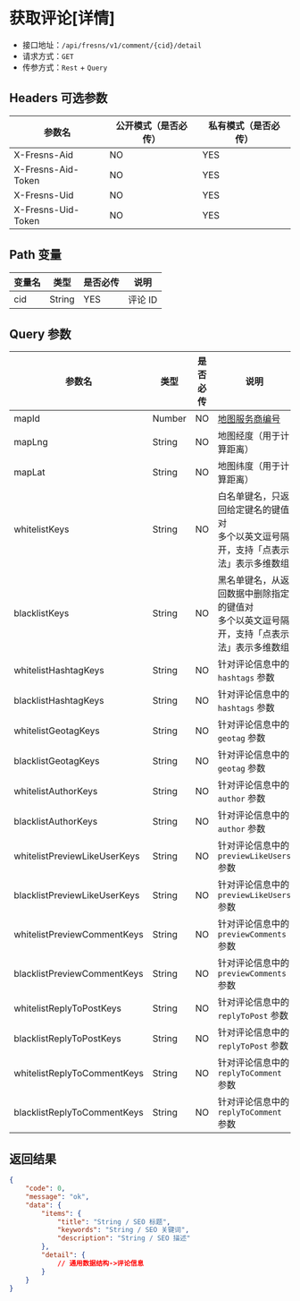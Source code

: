 # 获取评论[详情]

- 接口地址：`/api/fresns/v1/comment/{cid}/detail`
- 请求方式：`GET`
- 传参方式：`Rest` + `Query`

## Headers 可选参数

| 参数名 | 公开模式（是否必传） | 私有模式（是否必传） |
| --- | --- | --- |
| X-Fresns-Aid | NO | YES |
| X-Fresns-Aid-Token | NO | YES |
| X-Fresns-Uid | NO | YES |
| X-Fresns-Uid-Token | NO | YES |

## Path 变量

| 变量名 | 类型 | 是否必传 | 说明 |
| --- | --- | --- | --- |
| cid | String | YES | 评论 ID |

## Query 参数

| 参数名 | 类型 | 是否必传 | 说明 |
| --- | --- | --- | --- |
| mapId | Number | NO | [地图服务商编号](../../reference/dictionary/maps.md) |
| mapLng | String | NO | 地图经度（用于计算距离） |
| mapLat | String | NO | 地图纬度（用于计算距离） |
| whitelistKeys | String | NO | 白名单键名，只返回给定键名的键值对<br>多个以英文逗号隔开，支持「点表示法」表示多维数组 |
| blacklistKeys | String | NO | 黑名单键名，从返回数据中删除指定的键值对<br>多个以英文逗号隔开，支持「点表示法」表示多维数组 |
| whitelistHashtagKeys | String | NO | 针对评论信息中的 `hashtags` 参数 |
| blacklistHashtagKeys | String | NO | 针对评论信息中的 `hashtags` 参数 |
| whitelistGeotagKeys | String | NO | 针对评论信息中的 `geotag` 参数 |
| blacklistGeotagKeys | String | NO | 针对评论信息中的 `geotag` 参数 |
| whitelistAuthorKeys | String | NO | 针对评论信息中的 `author` 参数 |
| blacklistAuthorKeys | String | NO | 针对评论信息中的 `author` 参数 |
| whitelistPreviewLikeUserKeys | String | NO | 针对评论信息中的 `previewLikeUsers` 参数 |
| blacklistPreviewLikeUserKeys | String | NO | 针对评论信息中的 `previewLikeUsers` 参数 |
| whitelistPreviewCommentKeys | String | NO | 针对评论信息中的 `previewComments` 参数 |
| blacklistPreviewCommentKeys | String | NO | 针对评论信息中的 `previewComments` 参数 |
| whitelistReplyToPostKeys | String | NO | 针对评论信息中的 `replyToPost` 参数 |
| blacklistReplyToPostKeys | String | NO | 针对评论信息中的 `replyToPost` 参数 |
| whitelistReplyToCommentKeys | String | NO | 针对评论信息中的 `replyToComment` 参数 |
| blacklistReplyToCommentKeys | String | NO | 针对评论信息中的 `replyToComment` 参数 |

## 返回结果

```json
{
    "code": 0,
    "message": "ok",
    "data": {
        "items": {
            "title": "String / SEO 标题",
            "keywords": "String / SEO 关键词",
            "description": "String / SEO 描述"
        },
        "detail": {
            // 通用数据结构->评论信息
        }
    }
}
```
